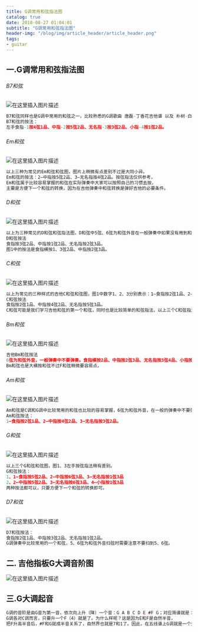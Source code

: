 ```yaml
---
title: G调常用和弦指法图
catalog: true
date: 2018-08-27 01:04:01
subtitle: "G调常用和弦指法图"
header-img: "/blog/img/article_header/article_header.png"
tags:
- guitar
---
```

## 一.G调常用和弦指法图
###### B7和弦
![在这里插入图片描述](/blog/img/guitar/G/b7.png)
```javascript
B7和弦同样也是G调中常用的和弦之一，比较熟悉的G调歌曲 唐磊-丁香花吉他谱 以及 朴树-白桦林吉他谱中就用到了B7和弦。
B7和弦的按法：
左手食指-1按4弦1品、中指-2按5弦2品、无名指-3按3弦2品、小指-4按1弦2品。
```
###### Em和弦
![在这里插入图片描述](/blog/img/guitar/G/em.png)
```javascript
以上三种为常见的Em和弦和弦图，图片上稍微有点差别不过是大同小异。
Em和弦的按法：2—中指按5弦2品、3—无名指按4弦2品。按弦指法仅供参考，
Em和弦属于比较容易掌握的和弦在实际弹奏中大家可以按照自己的习惯去按，
主要是方便下一个和弦的转换，因为在吉他弹奏中和弦转换是弹好吉他的必要条件。
```
###### D和弦
![在这里插入图片描述](/blog/img/guitar/G/d.png)
```javascript
以上为三种常见的D和弦和弦指法图，D和弦中5弦、6弦为和弦外音在一般弹奏中如果没有用到和弦外音5、6弦是不要弹的。
D和弦按法
食指按3弦2品、中指按1弦2品、无名指按2弦3品。
图1中的按法是食指横按1、3弦2品、中指按2弦3品。

```
###### C和弦
![在这里插入图片描述](/blog/img/guitar/G/c.png)
```javascript
以上为常见的三种样式的吉他C和弦和弦图，图1中数字1、2、3分别表示：1—食指按2弦1品、2—中指按4弦2品、3—无名指按5弦3品。
C和弦按法
食指按2弦1品、中指按4弦2品、无名指按5弦3品。
C和弦可能是我们学习吉他和弦的第一个和弦，同时也是比较简单的和弦指法，以上三个C和弦指法图按法都是一样，一般在我们初学阶段简单的弹唱就是用到以上的指法，不过还有一种常见的C和弦指法图如下图，这里的C和弦用到了6弦的G音所以按法是：食指按2弦1品、中指按4弦2品、无名指按6弦3品、小指按5弦3品。一般在歌曲的弹唱中如果和弦部分没有用到6弦我们就以上面的指法弹奏即可，同时按法上也简单了不少。

```

###### Bm和弦
![在这里插入图片描述](/blog/img/guitar/G/bm.png)
```javascript
吉他Bm和弦按法
6弦为和弦外音，一般弹奏中不要弹奏。食指横按2品、中指按2弦3品、无名指按3弦4品、小指按4弦4品。
Bm和弦也是大横按和弦不过F和弦稍微要容易点。
```
###### Am和弦
![在这里插入图片描述](/blog/img/guitar/G/am.png)
```javascript
Am和弦是C调和G调中比较常用的和弦也比较的容易掌握，6弦为和弦外音，在一般的弹奏中不要弹。
Am和弦按法：
1—食指按2弦1品、2—中指按4弦2品、3—无名指按3弦2品。
```
###### G和弦
![在这里插入图片描述](/blog/img/guitar/G/g.png)
```javascript
以上三个G和弦和弦图，图1、3左手按弦指法稍有差别。
G和弦按法：
1、1—食指按5弦2品、2—中指按6弦3品、3—无名指按1弦3品
2、2—中指按5弦2品、3—无名指按6弦3品、4—小指按1弦3品
两种按法都可以，只要方便下一个和弦的转换即可。
```

###### D7和弦
![在这里插入图片描述](/blog/img/guitar/G/d7.png)
```javascript
D7和弦按法：
食指按2弦1品、中指按3弦2品、无名指按1弦2品。
G调弹奏中比较常用的一个和弦，5、6弦为和弦外音扫弦时需要注意不要扫到5、6弦。
```


## 二. 吉他指板G大调音阶图
![在这里插入图片描述](/blog/img/guitar/G/g_list.png)


## 三.G大调起音
```javascript
G调的音阶是由G音为第一音，依次向上升（降）一个音：G A B C D E #F G；对应简谱就是：5 6 7 1 2 3 #4 5，所以，
G调各对C调而言，只要升一个F（4）就是了。为什么样呢？这是因为E和F是自然半音，
把F升高半音后，#F和G就成半音关系了，自然界也就是7和1了。因此，在五线谱上G调就是一个升号的谱子。
```
